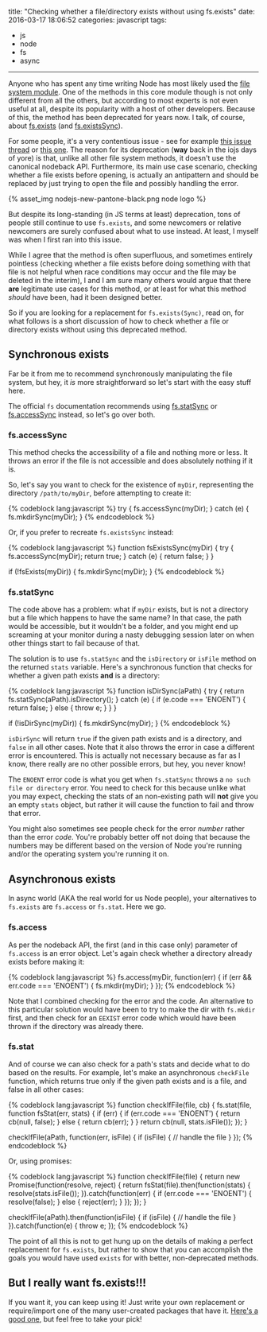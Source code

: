 title: "Checking whether a file/directory exists without using fs.exists"
date: 2016-03-17 18:06:52
categories: javascript
tags:
- js
- node
- fs
- async
---

Anyone who has spent any time writing Node has most likely used the [file system module](https://nodejs.org/api/fs.html). One of the methods in this core module though is not only different from all the others, but according to most experts is not even useful at all, despite its popularity with a host of other developers. Because of this, the method has been deprecated for years now. I talk, of course, about [fs.exists](https://nodejs.org/api/fs.html#fs_fs_exists_path_callback) (and [fs.existsSync](https://nodejs.org/api/fs.html#fs_fs_existssync_path)).

For some people, it's a very contentious issue - see for example [this issue thread](https://github.com/nodejs/node/issues/1592) or [this one](https://github.com/nodejs/node/issues/103). The reason for its deprecation (**way** back in the iojs days of yore) is that, unlike all other file system methods, it doesn't use the canonical nodeback API. Furthermore, its main use case scenario, checking whether a file exists before opening, is actually an antipattern and should be replaced by just trying to open the file and possibly handling the error.

{% asset_img nodejs-new-pantone-black.png node logo %}

But despite its long-standing (in JS terms at least) deprecation, tons of people still continue to use `fs.exists`, and some newcomers or relative newcomers are surely confused about what to use instead. At least, I myself was when I first ran into this issue.

While I agree that the method is often superfluous, and sometimes entirely pointless (checking whether a file exists before doing something with that file is not helpful when race conditions may occur and the file may be deleted in the interim), I and I am sure many others would argue that there **are** legitimate use cases for this method, or at least for what this method *should* have been, had it been designed better.

So if you are looking for a replacement for `fs.exists(Sync)`, read on, for what follows is a short discussion of how to check whether a file or directory exists without using this deprecated method.

<!-- more -->

## Synchronous exists

Far be it from me to recommend synchronously manipulating the file system, but hey, it *is* more straightforward so let's start with the easy stuff here.

The official `fs` documentation recommends using [fs.statSync](https://nodejs.org/api/fs.html#fs_fs_statsync_path) or [fs.accessSync](https://nodejs.org/api/fs.html#fs_fs_accesssync_path_mode) instead, so let's go over both.

### fs.accessSync

This method checks the accessibility of a file and nothing more or less. It throws an error if the file is not accessible and does absolutely nothing if it is.

So, let's say you want to check for the existence of `myDir`, representing the directory `/path/to/myDir`, before attempting to create it:

{% codeblock lang:javascript %}
try {
  fs.accessSync(myDir);
} catch (e) {
  fs.mkdirSync(myDir);
}
{% endcodeblock %}

Or, if you prefer to recreate `fs.existsSync` instead:

{% codeblock lang:javascript %}
function fsExistsSync(myDir) {
  try {
    fs.accessSync(myDir);
    return true;
  } catch (e) {
    return false;
  }
}

if (!fsExists(myDir)) {
  fs.mkdirSync(myDir);
}
{% endcodeblock %}

### fs.statSync

The code above has a problem: what if `myDir` exists, but is not a directory but a file which happens to have the same name? In that case, the path would be accessible, but it wouldn't be a folder, and you might end up screaming at your monitor during a nasty debugging session later on when other things start to fail because of that.

The solution is to use `fs.statSync` and the `isDirectory` or `isFile` method on the returned `stats` variable. Here's a synchronous function that checks for whether a given path exists **and** is a directory:

{% codeblock lang:javascript %}
function isDirSync(aPath) {
  try {
    return fs.statSync(aPath).isDirectory();
  } catch (e) {
    if (e.code === 'ENOENT') {
      return false;
    } else {
      throw e;
    }
  }
}

if (!isDirSync(myDir)) {
  fs.mkdirSync(myDir);
}
{% endcodeblock %}

`isDirSync` will return `true` if the given path exists and is a directory, and `false` in all other cases. Note that it also throws the error in case a different error is encountered. This is actually not necessary because as far as I know, there really are no other possible errors, but hey, you never know!

The `ENOENT` error code is what you get when `fs.statSync` throws a `no such file or directory` error. You need to check for this because unlike what you may expect, checking the stats of an non-existing path will **not** give you an empty `stats` object, but rather it will cause the function to fail and throw that error.

You might also sometimes see people check for the error *number* rather than the error *code*. You're probably better off not doing that because the numbers may be different based on the version of Node you're running and/or the operating system you're running it on.

## Asynchronous exists

In async world (AKA the real world for us Node people), your alternatives to `fs.exists` are `fs.access` or `fs.stat`. Here we go.

### fs.access

As per the nodeback API, the first (and in this case only) parameter of `fs.access` is an error object. Let's again check whether a directory already exists before making it:

{% codeblock lang:javascript %}
fs.access(myDir, function(err) {
  if (err && err.code === 'ENOENT') {
    fs.mkdir(myDir);
  }
});
{% endcodeblock %}

Note that I combined checking for the error and the code. An alternative to this particular solution would have been to try to make the dir with `fs.mkdir` first, and then check for an `EEXIST` error code which would have been thrown if the directory was already there.

### fs.stat

And of course we can also check for a path's stats and decide what to do based on the results. For example, let's make an asynchronous `checkFile` function, which returns true only if the given path exists and is a file, and false in all other cases:

{% codeblock lang:javascript %}
function checkIfFile(file, cb) {
  fs.stat(file, function fsStat(err, stats) {
    if (err) {
      if (err.code === 'ENOENT') {
        return cb(null, false);
      } else {
        return cb(err);
      }
    }
    return cb(null, stats.isFile());
  });
}

checkIfFile(aPath, function(err, isFile) {
  if (isFile) {
    // handle the file
  }
});
{% endcodeblock %}

Or, using promises:

{% codeblock lang:javascript %}
function checkIfFile(file) {
  return new Promise(function(resolve, reject) {
    return fsStat(file).then(function(stats) {
      resolve(stats.isFile());
    }).catch(function(err) {
      if (err.code === 'ENOENT') {
        resolve(false);
      } else {
        reject(err);
      }
    });
  });
}

checkIfFile(aPath).then(function(isFile) {
  if (isFile) {
    // handle the file
  }
}).catch(function(e) { throw e; });
{% endcodeblock %}

The point of all this is not to get hung up on the details of making a perfect replacement for `fs.exists`, but rather to show that you can accomplish the goals you would have used `exists` for with better, non-deprecated methods.

## But I really want fs.exists!!!

If you want it, you can keep using it! Just write your own replacement or require/import one of the many user-created packages that have it. [Here's a good one](https://github.com/sindresorhus/path-exists), but feel free to take your pick!
